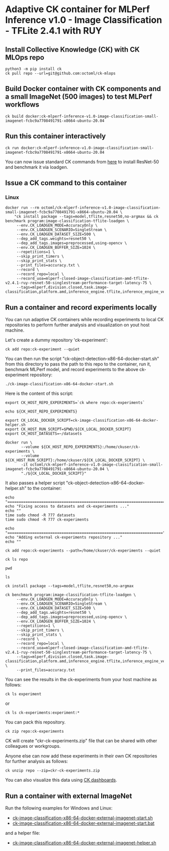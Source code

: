 # Adaptive CK container for MLPerf Inference v1.0 - Image Classification - TFLite 2.4.1 with RUY

## Install Collective Knowledge (CK) with CK MLOps repo

```
python3 -m pip install ck
ck pull repo --url=git@github.com:octoml/ck-mlops
```

## Build Docker container with CK components and a small ImageNet (500 images) to test MLPerf workflows

```
ck build docker:ck-mlperf-inference-v1.0-image-classification-small-imagenet-fcbc9a7708491791-x8664-ubuntu-20.04
```

## Run this container interactively

```
ck run docker:ck-mlperf-inference-v1.0-image-classification-small-imagenet-fcbc9a7708491791-x8664-ubuntu-20.04
```

You can now issue standard CK commands from [here](ck-image-classification-x86-64-tflite.md#install-models) to install ResNet-50 and benchmark it via loadgen.



## Issue a CK command to this container

### Linux
```
docker run --rm octoml/ck-mlperf-inference-v1.0-image-classification-small-imagenet-fcbc9a7708491791-x8664-ubuntu-20.04 \
    "ck install package --tags=model,tflite,resnet50,no-argmax && ck benchmark program:image-classification-tflite-loadgen \
     --env.CK_LOADGEN_MODE=AccuracyOnly \
     --env.CK_LOADGEN_SCENARIO=SingleStream \
     --env.CK_LOADGEN_DATASET_SIZE=500 \
     --dep_add_tags.weights=resnet50 \
     --dep_add_tags.images=preprocessed,using-opencv \
     --env.CK_LOADGEN_BUFFER_SIZE=1024 \
     --repetitions=1 \
     --skip_print_timers \
     --skip_print_stats \
     --print_files=accuracy.txt \
     --record \
     --record_repo=local \
     --record_uoa=mlperf-closed-image-classification-amd-tflite-v2.4.1-ruy-resnet-50-singlestream-performance-target-latency-75 \
     --tags=mlperf,division.closed,task.image-classification,platform.amd,inference_engine.tflite,inference_engine_version.v2.4.1,inference_engine_backend.ruy,scenario.singlestream,mode.performance,workload"
```

## Run a container and record experiments locally

You can run adaptive CK containers while recording experiments to local CK repositories to perform further analysis and visualization on yout host machine.

Let's create a dummy repository 'ck-experiment':
```
ck add repo:ck-experiment --quiet
```

You can then run the script "ck-object-detection-x86-64-docker-start.sh" from this directory
to pass the path to this repo to the container, run it, benchmark MLPerf model, and record 
experiments to the above ck-experiment repository:

```
./ck-image-classification-x86-64-docker-start.sh
```

Here is the content of this script:
```
export CK_HOST_REPO_EXPERIMENTS=`ck where repo:ck-experiments`

echo ${CK_HOST_REPO_EXPERIMENTS}

export CK_LOCAL_DOCKER_SCRIPT=ck-image-classification-x86-64-docker-helper.sh
export CK_HOST_RUN_SCRIPT=$PWD/${CK_LOCAL_DOCKER_SCRIPT}
export CK_HOST_DATASETS=~/datasets

docker run \
       --volume ${CK_HOST_REPO_EXPERIMENTS}:/home/ckuser/ck-experiments \
       --volume ${CK_HOST_RUN_SCRIPT}:/home/ckuser/${CK_LOCAL_DOCKER_SCRIPT} \
       -it octoml/ck-mlperf-inference-v1.0-image-classification-small-imagenet-fcbc9a7708491791-x8664-ubuntu-20.04 \
       "./${CK_LOCAL_DOCKER_SCRIPT}"
```

It also passes a helper script "ck-object-detection-x86-64-docker-helper.sh" to the container:
```
echo "======================================================================="
echo "Fixing access to datasets and ck-experiments ..."
echo ""
time sudo chmod -R 777 datasets
time sudo chmod -R 777 ck-experiments

echo "====================================================================="
echo "Adding external ck-experiments repository ..."
echo ""

ck add repo:ck-experiments --path=/home/ckuser/ck-experiments --quiet

ck ls repo

pwd

ls

ck install package --tags=model,tflite,resnet50,no-argmax 

ck benchmark program:image-classification-tflite-loadgen \
     --env.CK_LOADGEN_MODE=AccuracyOnly \
     --env.CK_LOADGEN_SCENARIO=SingleStream \
     --env.CK_LOADGEN_DATASET_SIZE=500 \
     --dep_add_tags.weights=resnet50 \
     --dep_add_tags.images=preprocessed,using-opencv \
     --env.CK_LOADGEN_BUFFER_SIZE=1024 \
     --repetitions=1 \
     --skip_print_timers \
     --skip_print_stats \
     --record \
     --record_repo=local \
     --record_uoa=mlperf-closed-image-classification-amd-tflite-v2.4.1-ruy-resnet-50-singlestream-performance-target-latency-75 \
     --tags=mlperf,division.closed,task.image-classification,platform.amd,inference_engine.tflite,inference_engine_version.v2.4.1,inference_engine_backend.ruy,scenario.singlestream,mode.performance,workload \
     --print_files=accuracy.txt

```

You can see the results in the ck-experiments from your host machine as follows:
```
ck ls experiment
```
or
```
ck ls ck-experiments:experiment:*
```

You can pack this repository.
```
ck zip repo:ck-experiments
```

CK will create "ckr-ck-experiments.zip" file that can be shared with other colleagues or workgroups.

Anyone else can now add these experiments in their own CK repositories for further analysis as follows:
```
ck unzip repo --zip=ckr-ck-experiments.zip
```

You can also visualize this data using [CK dashboards]( https://cKnowledge.io/results ).

## Run a container with external ImageNet


Run the following examples for Windows and Linux:
* [ck-image-classification-x86-64-docker-external-imagenet-start.sh](ck-image-classification-x86-64-docker-external-imagenet-start.sh)
* [ck-image-classification-x86-64-docker-external-imagenet-start.bat](ck-image-classification-x86-64-docker-external-imagenet-start.bat)

and a helper file:
* [ck-image-classification-x86-64-docker-external-imagenet-helper.sh](ck-image-classification-x86-64-docker-external-imagenet-helper.sh)
